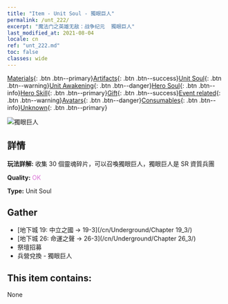 ```yaml
---
title: "Item - Unit Soul - 獨眼巨人"
permalink: /unt_222/
excerpt: "魔法门之英雄无敌：战争纪元  獨眼巨人"
last_modified_at: 2021-08-04
locale: cn
ref: "unt_222.md"
toc: false
classes: wide
---
```

 [Materials](/ItemsCN/){: .btn .btn--primary}[Artifacts](/ItemsCN/Artifacts/){: .btn .btn--success}[Unit Soul](/ItemsCN/UnitSoul/){: .btn .btn--warning}[Unit Awakening](/ItemsCN/UnitAwakening/){: .btn .btn--danger}[Hero Soul](/ItemsCN/HeroSoul/){: .btn .btn--info}[Hero Skill](/ItemsCN/HeroSkill/){: .btn .btn--primary}[Gift](/ItemsCN/Gift/){: .btn .btn--success}[Event related](/ItemsCN/Events/){: .btn .btn--warning}[Avatars](/ItemsCN/Avatars/){: .btn .btn--danger}[Consumables](/ItemsCN/Consumables/){: .btn .btn--info}[Unknown](/ItemsCN/Unknown/){: .btn .btn--primary}

 ![獨眼巨人](/images/u/ti_duyanjuren.jpg)

## 詳情
 **玩法詳解:** 收集 30 個靈魂碎片，可以召喚獨眼巨人，獨眼巨人是 SR 資質兵團

 **Quality:** <span style="color: #DA70D6">OK</span>

 **Type:** Unit Soul

## Gather

*    [地下城 19: 中立之國 -> 19-3](/cn/Underground/Chapter 19_3/) 
*    [地下城 26: 命運之聲 -> 26-3](/cn/Underground/Chapter 26_3/) 
*    祭壇招募 
*    兵營兌換 - 獨眼巨人 

## This item contains:

  None

